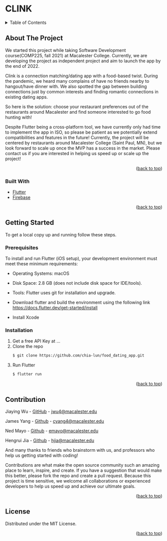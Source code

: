 <div id="top"></div>

<!-- PROJECT LOGO -->
<!--
<br />
<div align="center">
  <a href="https://github.com/github_username/repo_name">
    <img src="images/logo.png" alt="Logo" width="80" height="80">
  </a>
-->

<!--<h3 align="center">CLINK</h3> -->

# CLINK
<!--
  <p align="center">
    project_description
    <br />
    <a href="https://github.com/github_username/repo_name"><strong>Explore the docs »</strong></a>
    <br />
    <br />
    <a href="https://github.com/github_username/repo_name">View Demo</a>
    ·
    <a href="https://github.com/github_username/repo_name/issues">Report Bug</a>
    ·
    <a href="https://github.com/github_username/repo_name/issues">Request Feature</a>
  </p>
</div>
-->


<!-- TABLE OF CONTENTS -->
<details>
  <summary>Table of Contents</summary>
  <ol>
    <li>
      <a href="#about-the-project">About The Project</a>
      <ul>
        <li><a href="#built-with">Built With</a></li>
      </ul>
    </li>
    <li>
      <a href="#getting-started">Getting Started</a>
      <ul>
        <li><a href="#prerequisites">Prerequisites</a></li>
        <li><a href="#installation">Installation</a></li>
      </ul>
    </li>
<!--<li><a href="#usage">Usage</a></li> -->
<!--<li><a href="#roadmap">Roadmap</a></li> -->
    <li><a href="#contributing">Contribution</a></li>
    <li><a href="#license">License</a></li>
<!--    <li><a href="#contact">Contact</a></li> -->
<!--    <li><a href="#acknowledgments">Acknowledgments</a></li> -->
  </ol>
</details>



<!-- ABOUT THE PROJECT -->
## About The Project

We started this project while taking Software Development course(COMP225, fall 2021) at Macalester College. Currently, we are developing the project as independent project and aim to launch the app by the end of 2022. 

Clink is a connection matching/dating app with a food-based twist. During the pandemic, we heard many complains of have no friends nearby to hangout/have dinner with. We also spotted the gap between building connections just by common interests and finding romantic connections in existing dating apps. 

So here is the solution: choose your restaurant preferences out of the restaurants around Macalester and find someone interested to go food hunting with! 

Despite Flutter being a cross-platform tool, we have currently only had time to implement the app in ISO, so please be patient as we potentially extend compatibilities and features in the future! Currently, the project will be centered by restaurants around Macalester College (Saint Paul, MN), but we look forward to scale up once the MVP has a success in the market. Please contact us if you are interested in helping us speed up or scale up the project! 

<p align="right">(<a href="#top">back to top</a>)</p>



### Built With

* [Flutter](https://flutter.dev/)
* [Firebase](https://firebase.google.com/)

<p align="right">(<a href="#top">back to top</a>)</p>



<!-- GETTING STARTED -->
## Getting Started

To get a local copy up and running follow these steps. 

### Prerequisites

To install and run Flutter (iOS setup), your development environment must meet these minimum requirements:

* Operating Systems: macOS

* Disk Space: 2.8 GB (does not include disk space for IDE/tools).

* Tools: Flutter uses git for installation and upgrade. 

* Download flutter and build the environment using the following link
https://docs.flutter.dev/get-started/install

* Install Xcode 

### Installation

1. Get a free API Key at ... <!--[https://example.com](https://example.com) -->
2. Clone the repo
   ```sh
   $ git clone https://github.com/chia-lun/food_dating_app.git
   ```
3. Run Flutter
    ```sh
   $ flutter run
   ```
<!-- 
3. Install NPM packages
   ```sh
   npm install
   ```
4. Enter your API in `config.js`
   ```js
   const API_KEY = 'ENTER YOUR API';
   ```
-->

<p align="right">(<a href="#top">back to top</a>)</p>



<!-- USAGE EXAMPLES 
## Usage

Use this space to show useful examples of how a project can be used. Additional screenshots, code examples and demos work well in this space. You may also link to more resources.

_For more examples, please refer to the [Documentation](https://example.com)_

<p align="right">(<a href="#top">back to top</a>)</p>

-->

<!-- ROADMAP 
## Roadmap

- [ ] Feature 1
- [ ] Feature 2
- [ ] Feature 3
    - [ ] Nested Feature

See the [open issues](https://github.com/github_username/repo_name/issues) for a full list of proposed features (and known issues).

<p align="right">(<a href="#top">back to top</a>)</p>

-->

<!-- CONTRIBUTING -->
## Contribution

Jiaying Wu - [GitHub](https://github.com/JiayingWu-work) - jwu4@macalester.edu

James Yang - [Github](https://github.com/chia-lun) - cyang4@macalester.edu

Ned Mayo - [Github](https://github.com/nedmayo) - emayo@macalester.edu

Hengrui Jia - [Github](https://github.com/MrHari2002) - hjia@macalester.edu

And many thanks to friends who brainstorm with us, and professors who help us getting started with coding!

Contributions are what make the open source community such an amazing place to learn, inspire, and create. If you have a suggestion that would make this better, please fork the repo and create a pull request. Because this project is time sensitive, we welcome all collaborations or experienced developers to help us speed up and achieve our ultimate goals. 

<!--
1. Fork the Project
2. Create your Feature Branch (`git checkout -b feature/AmazingFeature`)
3. Commit your Changes (`git commit -m 'Add some AmazingFeature'`)
4. Push to the Branch (`git push origin feature/AmazingFeature`)
5. Open a Pull Request

-->

<p align="right">(<a href="#top">back to top</a>)</p>



<!-- LICENSE -->
## License

Distributed under the MIT License. 

<!--See `LICENSE.txt` for more information. -->

<p align="right">(<a href="#top">back to top</a>)</p>



<!-- CONTACT 
## Contact

Project Link: [https://github.com/chia-lun/food_dating_app.git](https://github.com/chia-lun/food_dating_app.git)

<p align="right">(<a href="#top">back to top</a>)</p>

-->

<!-- ACKNOWLEDGMENTS 
## Acknowledgments

* []()
* []()
* []()

<p align="right">(<a href="#top">back to top</a>)</p>

-->

<!-- MARKDOWN LINKS & IMAGES -->
<!-- https://www.markdownguide.org/basic-syntax/#reference-style-links 
[contributors-shield]: https://img.shields.io/github/contributors/github_username/repo_name.svg?style=for-the-badge
[contributors-url]: https://github.com/github_username/repo_name/graphs/contributors
[forks-shield]: https://img.shields.io/github/forks/github_username/repo_name.svg?style=for-the-badge
[forks-url]: https://github.com/github_username/repo_name/network/members
[stars-shield]: https://img.shields.io/github/stars/github_username/repo_name.svg?style=for-the-badge
[stars-url]: https://github.com/github_username/repo_name/stargazers
[issues-shield]: https://img.shields.io/github/issues/github_username/repo_name.svg?style=for-the-badge
[issues-url]: https://github.com/github_username/repo_name/issues
[license-shield]: https://img.shields.io/github/license/github_username/repo_name.svg?style=for-the-badge
[license-url]: https://github.com/github_username/repo_name/blob/master/LICENSE.txt
[linkedin-shield]: https://img.shields.io/badge/-LinkedIn-black.svg?style=for-the-badge&logo=linkedin&colorB=555
[linkedin-url]: https://linkedin.com/in/linkedin_username
[product-screenshot]: images/screenshot.png


-->